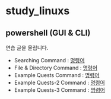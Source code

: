 # study_linuxs
## powershell (GUI & CLI)
연습 글을 올립니다.
- Searching Command : [명령어](codes/10_powershells.sh)
- File & Directory Command : [명령어](codes/20_controll_file_dir_powershell.sh)
- Example Quests Command : [명령어](codes/quests/20_basic_more_linux_commands.md)
- Example Quests-2 Command : [명령어](codes/quests/basic_more_linux_commands.md)
- Example Quests-3 Command : [명령어](codes/quests/relative_path_commands.md)




